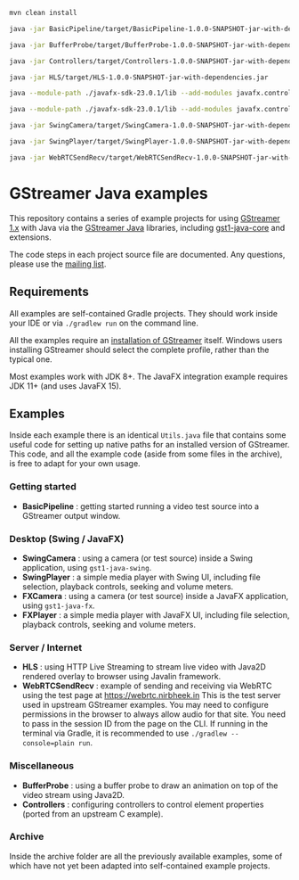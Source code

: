 ```bash
mvn clean install

java -jar BasicPipeline/target/BasicPipeline-1.0.0-SNAPSHOT-jar-with-dependencies.jar

java -jar BufferProbe/target/BufferProbe-1.0.0-SNAPSHOT-jar-with-dependencies.jar

java -jar Controllers/target/Controllers-1.0.0-SNAPSHOT-jar-with-dependencies.jar

java -jar HLS/target/HLS-1.0.0-SNAPSHOT-jar-with-dependencies.jar

java --module-path ./javafx-sdk-23.0.1/lib --add-modules javafx.controls -jar FXCamera/target/FXCamera-1.0.0-SNAPSHOT-jar-with-dependencies.jar

java --module-path ./javafx-sdk-23.0.1/lib --add-modules javafx.controls -jar FXPlayer/target/FXPlayer-1.0.0-SNAPSHOT-jar-with-dependencies.jar

java -jar SwingCamera/target/SwingCamera-1.0.0-SNAPSHOT-jar-with-dependencies.jar

java -jar SwingPlayer/target/SwingPlayer-1.0.0-SNAPSHOT-jar-with-dependencies.jar

java -jar WebRTCSendRecv/target/WebRTCSendRecv-1.0.0-SNAPSHOT-jar-with-dependencies.jar
```

GStreamer Java examples
=======================

This repository contains a series of example projects for using
[GStreamer 1.x][gstreamer] with Java via the [GStreamer Java][gstreamer-java]
libraries, including [gst1-java-core][gst1-core] and extensions.

The code steps in each project source file are documented. Any questions, please
use the [mailing list][gstreamer-java-group].

## Requirements

All examples are self-contained Gradle projects. They should work inside your IDE
or via `./gradlew run` on the command line.

All the examples require an [installation of GStreamer][gstreamer-download] itself.
Windows users installing GStreamer should select the complete profile, rather than
the typical one.

Most examples work with JDK 8+. The JavaFX integration example requires JDK 11+
(and uses JavaFX 15).

## Examples

Inside each example there is an identical `Utils.java` file that contains some
useful code for setting up native paths for an installed version of GStreamer.
This code, and all the example code (aside from some files in the archive), is
free to adapt for your own usage.

### Getting started

- **BasicPipeline** : getting started running a video test source into a GStreamer
output window.

### Desktop (Swing / JavaFX)

- **SwingCamera** : using a camera (or test source) inside a Swing application,
using `gst1-java-swing`.
- **SwingPlayer** : a simple media player with Swing UI, including file selection,
playback controls, seeking and volume meters.
- **FXCamera** : using a camera (or test source) inside a JavaFX application,
using `gst1-java-fx`.
- **FXPlayer** : a simple media player with JavaFX UI, including file selection,
playback controls, seeking and volume meters.

### Server / Internet

- **HLS** : using HTTP Live Streaming to stream live video with Java2D rendered
overlay to browser using Javalin framework.
- **WebRTCSendRecv** : example of sending and receiving via WebRTC using the test
page at https://webrtc.nirbheek.in This is the test server used in upstream
GStreamer examples. You may need to configure permissions in the browser to
always allow audio for that site. You need to pass in the session ID from the
page on the CLI. If running in the terminal via Gradle, it is recommended to
use `./gradlew --console=plain run`.

### Miscellaneous

- **BufferProbe** : using a buffer probe to draw an animation on top of the video
stream using Java2D.
- **Controllers** : configuring controllers to control element properties (ported
from an upstream C example).

### Archive

Inside the archive folder are all the previously available examples, some of which
have not yet been adapted into self-contained example projects.

[gstreamer]: https://gstreamer.freedesktop.org/
[gstreamer-download]: https://gstreamer.freedesktop.org/download/
[gstreamer-java]: https://github.com/gstreamer-java
[gstreamer-java-group]: https://groups.google.com/forum/#!forum/gstreamer-java
[gst1-core]: https://github.com/gstreamer-java/gst1-java-core
